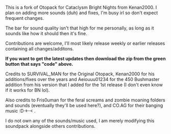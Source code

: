 This is a fork of Otopack for Cataclysm Bright Nights from Kenan2000. I plan on adding more sounds (duh) and fixes, I'm busy irl so don't expect frequent changes.

The bar for sound quality isn't that high for me personally, as long as it sounds like how it should then it's fine.

Contributions are welcome, I'll most likely release weekly or earlier releases containing all changes/additons.

**If you want to get the latest updates then download the zip from the green button that says "code" above.**


Credits to SURVIVAL_MAN for the Original Otopack, Kenan2000 for his additions/fixes over the years and Aeiouuu01234 for the 450 Bushmaster addition from his version that I added for the 1st release (I don't even know if it works for BN lol).

Also credits to Fris0uman for the feral screams and zombie moaning folders and sounds (eventually they'll be used here?), and CO.AG for their banging music :D->-< .

I do not own any of the sounds/music used, I am merely modifying this soundpack alongside others contributions.
